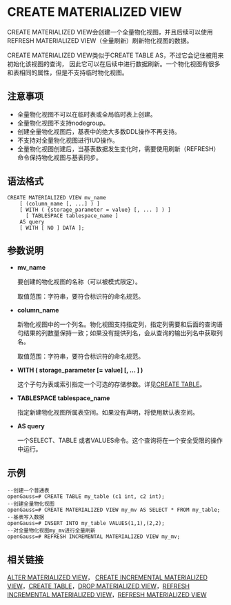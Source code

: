 # CREATE MATERIALIZED VIEW<a name="ZH-CN_TOPIC_0289899973"></a>

CREATE MATERIALIZED VIEW会创建一个全量物化视图，并且后续可以使用REFRESH MATERIALIZED VIEW（全量刷新）刷新物化视图的数据。

CREATE MATERIALIZED VIEW类似于CREATE TABLE AS，不过它会记住被用来初始化该视图的查询， 因此它可以在后续中进行数据刷新。一个物化视图有很多和表相同的属性，但是不支持临时物化视图。

## 注意事项<a name="zh-cn_topic_0283136593_zh-cn_topic_0237122118_zh-cn_topic_0059777601_s0379750211b249b5a2831f6cdf27d110"></a>

-   全量物化视图不可以在临时表或全局临时表上创建。
-   全量物化视图不支持nodegroup。
-   创建全量物化视图后，基表中的绝大多数DDL操作不再支持。
-   不支持对全量物化视图进行IUD操作。
-   全量物化视图创建后，当基表数据发生变化时，需要使用刷新（REFRESH）命令保持物化视图与基表同步。

## 语法格式<a name="zh-cn_topic_0283136593_zh-cn_topic_0237122118_zh-cn_topic_0059777601_s58148dd6e63843eebaa64756e4b093c9"></a>

```
CREATE MATERIALIZED VIEW mv_name
    [ (column_name [, ...] ) ]
    [ WITH ( {storage_parameter = value} [, ... ] ) ]
      [ TABLESPACE tablespace_name ]
    AS query
    [ WITH [ NO ] DATA ];
```

## 参数说明<a name="zh-cn_topic_0283136593_zh-cn_topic_0237122118_zh-cn_topic_0059777601_sb8ea2c52307445c9934740862f4ecc85"></a>

-   **mv\_name**

    要创建的物化视图的名称（可以被模式限定）。

    取值范围：字符串，要符合标识符的命名规范。

-   **column\_name**

    新物化视图中的一个列名。物化视图支持指定列，指定列需要和后面的查询语句结果的列数量保持一致；如果没有提供列名，会从查询的输出列名中获取列名。

    取值范围：字符串，要符合标识符的命名规范。

-   **WITH \( storage\_parameter \[= value\] \[, ... \] \)**

    这个子句为表或索引指定一个可选的存储参数。详见[CREATE TABLE](CREATE-TABLE.md)。

-   **TABLESPACE tablespace\_name**

    指定新建物化视图所属表空间。如果没有声明，将使用默认表空间。

-   **AS query**

    一个SELECT、TABLE 或者VALUES命令。这个查询将在一个安全受限的操作中运行。


## 示例<a name="zh-cn_topic_0283136593_zh-cn_topic_0237122118_zh-cn_topic_0059777601_sa7f2698f298f4001b3a283cb912f1f4d"></a>

```
--创建一个普通表
openGauss=# CREATE TABLE my_table (c1 int, c2 int);
--创建全量物化视图
openGauss=# CREATE MATERIALIZED VIEW my_mv AS SELECT * FROM my_table;
--基表写入数据
openGauss=# INSERT INTO my_table VALUES(1,1),(2,2);
--对全量物化视图my_mv进行全量刷新
openGauss=# REFRESH INCREMENTAL MATERIALIZED VIEW my_mv;
```

## 相关链接<a name="zh-cn_topic_0283136593_zh-cn_topic_0237122118_zh-cn_topic_0059777601_sa0d9dc1ba4fb4ce58ecdfe391f0561d3"></a>

[ALTER MATERIALIZED VIEW](ALTER-MATERIALIZED-VIEW.md)，  [CREATE INCREMENTAL MATERIALIZED VIEW](CREATE-INCREMENTAL-MATERIALIZED-VIEW.md)，[CREATE TABLE](CREATE-TABLE.md)，[DROP MATERIALIZED VIEW](DROP-MATERIALIZED-VIEW.md)，[REFRESH INCREMENTAL MATERIALIZED VIEW](REFRESH-INCREMENTAL-MATERIALIZED-VIEW.md)，[REFRESH MATERIALIZED VIEW](REFRESH-MATERIALIZED-VIEW.md)

